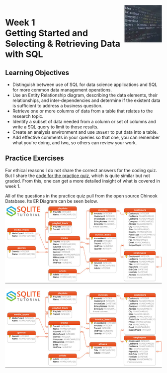 <a href="../">
  <img src="/img/SQL_for_Data_Science_logo.avif" width="120" align="right">
</a>

# Week 1 <br> Getting Started and Selecting & Retrieving Data with SQL

## Learning Objectives
- Distinguish between use of SQL for data science applications and SQL for more common data management operations.
- Use an Entity Relationship diagram, describing the data elements, their relationships, and inter-dependencies and determine if the existent data is sufficient to address a business question.
- Retrieve one or more columns of data from a table that relates to the research topic.
- Identify a subset of data needed from a column or set of columns and write a SQL query to limit to those results.
- Create an analysis environment and use `INSERT` to put data into a table.
- Add effective comments in your queries so that one, you can remember what you're doing, and two, so others can review your work.

## Practice Exercises

For ethical reasons I do not share the correct answers for the coding quiz. But I share the [code for the practice quiz](./exercise.sql), which is quite similar but not graded. From this, one can get a more detailed insight of what is covered in week 1. 

All of the questions in the practice quiz pull from the open source Chinook Database. Its ER Diagram can be seen below. 
![ER Diagram of the Chinook Database](../img/Chinook%20Database.png)


<center><img src="../img/Chinook%20Database.png"></center>
